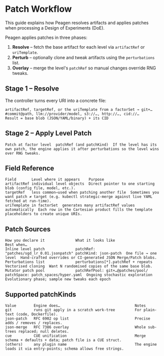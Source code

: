 # Patch Workflow

This guide explains how Peagen resolves artifacts and applies patches when processing a Design of Experiments (DoE).

Peagen applies patches in three phases:

1. **Resolve** – fetch the base artifact for each level via `artifactRef` or `uriTemplate`.
2. **Perturb** – optionally clone and tweak artifacts using the `perturbations` list.
3. **Overlay** – merge the level's `patchRef` so manual changes override RNG tweaks.

## Stage 1 – Resolve

The controller turns every URI into a concrete file:

```
artifactRef, targetRef, or the uriTemplate from a factorSet → git+…#commit@path, llm://provider/model, s3://…, http://…, cid://…
Result = base blob (JSON/YAML/binary) + its CID
```

## Stage 2 – Apply Level Patch

```text
Patch at factor level  patchRef (and patchKind)  If the level has its own patch, the engine applies it after perturbations so the level wins over RNG tweaks.
```

## Field Reference

```
Field       Level where it appears    Purpose
artifactRef individual level objects  Direct pointer to one starting blob (config file, model, etc.).
targetRef   less common—used when patching another file  Sometimes you want patch ≠ target (e.g. kubectl strategic-merge against live YAML fetched at run-time).
uriTemplate in factorSet  generates many artifactRef values automatically  Each row in the Cartesian product fills the template placeholders to create unique URIs.
```

## Patch Sources

```
How you declare it              What it looks like                        Best when…
Inline level patch              patchRef: "patches/sgd_lr_0.01.jsonpatch" patchKind: json-patch  One file → one level  Hand-crafted overrides or CI-generated JSON Merge/Patch blobs.
Perturbations list              perturbations[*].patchRef + repeats       Vectorised cloning  Want N randomised copies of the same base blob.
Mutator patch pool              patchRefPool: git+…@patches/pool/  patchSpace: patch_spaces/hyper.yaml  Ongoing stochastic exploration  Evolutionary phase; sample new tweaks each epoch
```

## Supported patchKinds

```
Value        Engine does…                                  Notes
git          runs git apply in a scratch work-tree         For plain-text (code, Dockerfile).
json-patch   RFC 6902 op list                              Precise adds / removes / replaces.
json-merge   RFC 7386 overlay                              Whole sub-trees replaced; null deletes.
cue          CUE unification                               Merge schema + defaults + data; patch file is a CUE struct.
(others)     any plugin name                               The engine loads it via entry-points; schema allows free strings.
```
